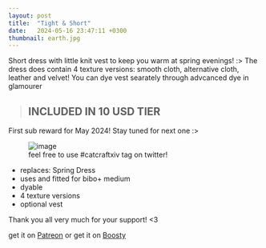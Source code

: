 ```yaml
---
layout: post
title:  "Tight & Short"
date:   2024-05-16 23:47:11 +0300
thumbnail: earth.jpg
---
```


Short dress with little knit vest to keep you warm at spring evenings! :> The dress does contain 4 texture versions: smooth cloth, alternative cloth, leather and velvet! You can dye vest searately through advcanced dye in glamourer

> ## INCLUDED IN 10 USD TIER

First sub reward for May 2024! Stay tuned for next one :>

<figure>
	<img src="{{ site.baseurl }}/assets/earth.jpg" alt="image">
	<figcaption>
		feel free to use #catcraftxiv tag on twitter!
	</figcaption>
</figure>

- replaces: Spring Dress
- uses and fitted for bibo+ medium
- dyable
- 4 texture versions
- optional vest

Thank you all very much for your support! <3

get it on [Patreon] or get it on [Boosty]

[patreon]:	https://www.patreon.com/posts/tight-short-may-104384791?utm_medium=clipboard_copy&utm_source=copyLink&utm_campaign=postshare_creator&utm_content=join_link
[boosty]:	https://boosty.to/miaumori/posts/7094a046-5bf5-42f2-8131-e97c8dccd30e?share=post_link
